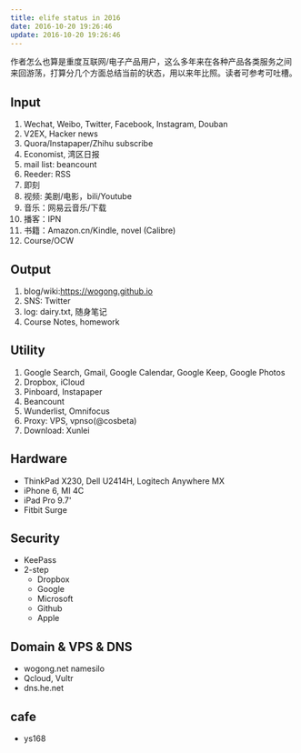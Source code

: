```yaml
---
title: elife status in 2016
date: 2016-10-20 19:26:46
update: 2016-10-20 19:26:46
---
```


作者怎么也算是重度互联网/电子产品用户，这么多年来在各种产品各类服务之间
来回游荡，打算分几个方面总结当前的状态，用以来年比照。读者可参考可吐槽。


## Input
1. Wechat, Weibo, Twitter, Facebook, Instagram, Douban
2. V2EX, Hacker news
3. Quora/Instapaper/Zhihu subscribe
4. Economist, 湾区日报
5. mail list: beancount
6. Reeder: RSS
7. 即刻
8. 视频: 美剧/电影，bili/Youtube
9. 音乐：网易云音乐/下载
10. 播客：IPN
11. 书籍：Amazon.cn/Kindle, novel (Calibre)
12. Course/OCW

## Output
1. blog/wiki:<https://wogong.github.io>
2. SNS: Twitter
3. log: dairy.txt, 随身笔记
4. Course Notes, homework

## Utility
1. Google Search, Gmail, Google Calendar, Google Keep, Google Photos
2. Dropbox, iCloud
3. Pinboard, Instapaper
4. Beancount
5. Wunderlist, Omnifocus
6. Proxy: VPS, vpnso(@cosbeta)
7. Download: Xunlei

## Hardware
* ThinkPad X230, Dell U2414H, Logitech Anywhere MX
* iPhone 6, MI 4C
* iPad Pro 9.7'
* Fitbit Surge

## Security
* KeePass
* 2-step
    - Dropbox
    - Google
    - Microsoft
    - Github
    - Apple

## Domain & VPS & DNS
* wogong.net namesilo
* Qcloud, Vultr
* dns.he.net

## cafe
* ys168
